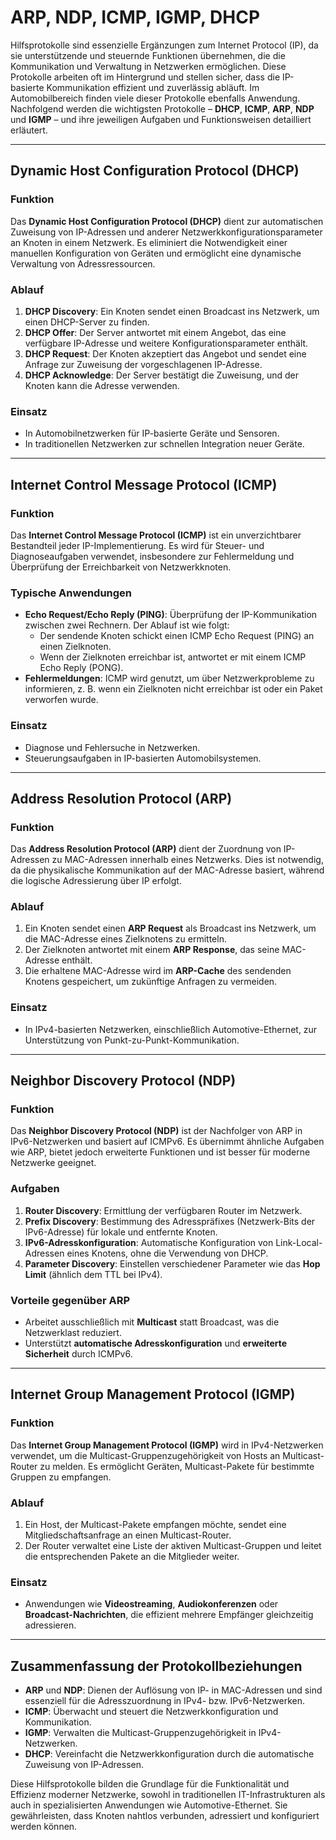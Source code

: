 # ARP, NDP, ICMP, IGMP, DHCP

Hilfsprotokolle sind essenzielle Ergänzungen zum Internet Protocol (IP), da sie unterstützende und steuernde Funktionen übernehmen, die die Kommunikation und Verwaltung in Netzwerken ermöglichen. Diese Protokolle arbeiten oft im Hintergrund und stellen sicher, dass die IP-basierte Kommunikation effizient und zuverlässig abläuft. Im Automobilbereich finden viele dieser Protokolle ebenfalls Anwendung. Nachfolgend werden die wichtigsten Protokolle – **DHCP**, **ICMP**, **ARP**, **NDP** und **IGMP** – und ihre jeweiligen Aufgaben und Funktionsweisen detailliert erläutert.

---

## Dynamic Host Configuration Protocol (DHCP)

### Funktion
Das **Dynamic Host Configuration Protocol (DHCP)** dient zur automatischen Zuweisung von IP-Adressen und anderer Netzwerkkonfigurationsparameter an Knoten in einem Netzwerk. Es eliminiert die Notwendigkeit einer manuellen Konfiguration von Geräten und ermöglicht eine dynamische Verwaltung von Adressressourcen.

### Ablauf
1. **DHCP Discovery**: Ein Knoten sendet einen Broadcast ins Netzwerk, um einen DHCP-Server zu finden.
2. **DHCP Offer**: Der Server antwortet mit einem Angebot, das eine verfügbare IP-Adresse und weitere Konfigurationsparameter enthält.
3. **DHCP Request**: Der Knoten akzeptiert das Angebot und sendet eine Anfrage zur Zuweisung der vorgeschlagenen IP-Adresse.
4. **DHCP Acknowledge**: Der Server bestätigt die Zuweisung, und der Knoten kann die Adresse verwenden.

### Einsatz
- In Automobilnetzwerken für IP-basierte Geräte und Sensoren.
- In traditionellen Netzwerken zur schnellen Integration neuer Geräte.

---

## Internet Control Message Protocol (ICMP)

### Funktion
Das **Internet Control Message Protocol (ICMP)** ist ein unverzichtbarer Bestandteil jeder IP-Implementierung. Es wird für Steuer- und Diagnoseaufgaben verwendet, insbesondere zur Fehlermeldung und Überprüfung der Erreichbarkeit von Netzwerkknoten.

### Typische Anwendungen
- **Echo Request/Echo Reply (PING)**: Überprüfung der IP-Kommunikation zwischen zwei Rechnern. Der Ablauf ist wie folgt:
  - Der sendende Knoten schickt einen ICMP Echo Request (PING) an einen Zielknoten.
  - Wenn der Zielknoten erreichbar ist, antwortet er mit einem ICMP Echo Reply (PONG).
- **Fehlermeldungen**: ICMP wird genutzt, um über Netzwerkprobleme zu informieren, z. B. wenn ein Zielknoten nicht erreichbar ist oder ein Paket verworfen wurde.

### Einsatz
- Diagnose und Fehlersuche in Netzwerken.
- Steuerungsaufgaben in IP-basierten Automobilsystemen.

---

## Address Resolution Protocol (ARP)

### Funktion
Das **Address Resolution Protocol (ARP)** dient der Zuordnung von IP-Adressen zu MAC-Adressen innerhalb eines Netzwerks. Dies ist notwendig, da die physikalische Kommunikation auf der MAC-Adresse basiert, während die logische Adressierung über IP erfolgt.

### Ablauf
1. Ein Knoten sendet einen **ARP Request** als Broadcast ins Netzwerk, um die MAC-Adresse eines Zielknotens zu ermitteln.
2. Der Zielknoten antwortet mit einem **ARP Response**, das seine MAC-Adresse enthält.
3. Die erhaltene MAC-Adresse wird im **ARP-Cache** des sendenden Knotens gespeichert, um zukünftige Anfragen zu vermeiden.

### Einsatz
- In IPv4-basierten Netzwerken, einschließlich Automotive-Ethernet, zur Unterstützung von Punkt-zu-Punkt-Kommunikation.

---

## Neighbor Discovery Protocol (NDP)

### Funktion
Das **Neighbor Discovery Protocol (NDP)** ist der Nachfolger von ARP in IPv6-Netzwerken und basiert auf ICMPv6. Es übernimmt ähnliche Aufgaben wie ARP, bietet jedoch erweiterte Funktionen und ist besser für moderne Netzwerke geeignet.

### Aufgaben
1. **Router Discovery**: Ermittlung der verfügbaren Router im Netzwerk.
2. **Prefix Discovery**: Bestimmung des Adresspräfixes (Netzwerk-Bits der IPv6-Adresse) für lokale und entfernte Knoten.
3. **IPv6-Adresskonfiguration**: Automatische Konfiguration von Link-Local-Adressen eines Knotens, ohne die Verwendung von DHCP.
4. **Parameter Discovery**: Einstellen verschiedener Parameter wie das **Hop Limit** (ähnlich dem TTL bei IPv4).

### Vorteile gegenüber ARP
- Arbeitet ausschließlich mit **Multicast** statt Broadcast, was die Netzwerklast reduziert.
- Unterstützt **automatische Adresskonfiguration** und **erweiterte Sicherheit** durch ICMPv6.

---

## Internet Group Management Protocol (IGMP)

### Funktion
Das **Internet Group Management Protocol (IGMP)** wird in IPv4-Netzwerken verwendet, um die Multicast-Gruppenzugehörigkeit von Hosts an Multicast-Router zu melden. Es ermöglicht Geräten, Multicast-Pakete für bestimmte Gruppen zu empfangen.

### Ablauf
1. Ein Host, der Multicast-Pakete empfangen möchte, sendet eine Mitgliedschaftsanfrage an einen Multicast-Router.
2. Der Router verwaltet eine Liste der aktiven Multicast-Gruppen und leitet die entsprechenden Pakete an die Mitglieder weiter.

### Einsatz
- Anwendungen wie **Videostreaming**, **Audiokonferenzen** oder **Broadcast-Nachrichten**, die effizient mehrere Empfänger gleichzeitig adressieren.

---

## Zusammenfassung der Protokollbeziehungen

- **ARP** und **NDP**: Dienen der Auflösung von IP- in MAC-Adressen und sind essenziell für die Adresszuordnung in IPv4- bzw. IPv6-Netzwerken.
- **ICMP**: Überwacht und steuert die Netzwerkkonfiguration und Kommunikation.
- **IGMP**: Verwalten die Multicast-Gruppenzugehörigkeit in IPv4-Netzwerken.
- **DHCP**: Vereinfacht die Netzwerkkonfiguration durch die automatische Zuweisung von IP-Adressen.

Diese Hilfsprotokolle bilden die Grundlage für die Funktionalität und Effizienz moderner Netzwerke, sowohl in traditionellen IT-Infrastrukturen als auch in spezialisierten Anwendungen wie Automotive-Ethernet. Sie gewährleisten, dass Knoten nahtlos verbunden, adressiert und konfiguriert werden können.